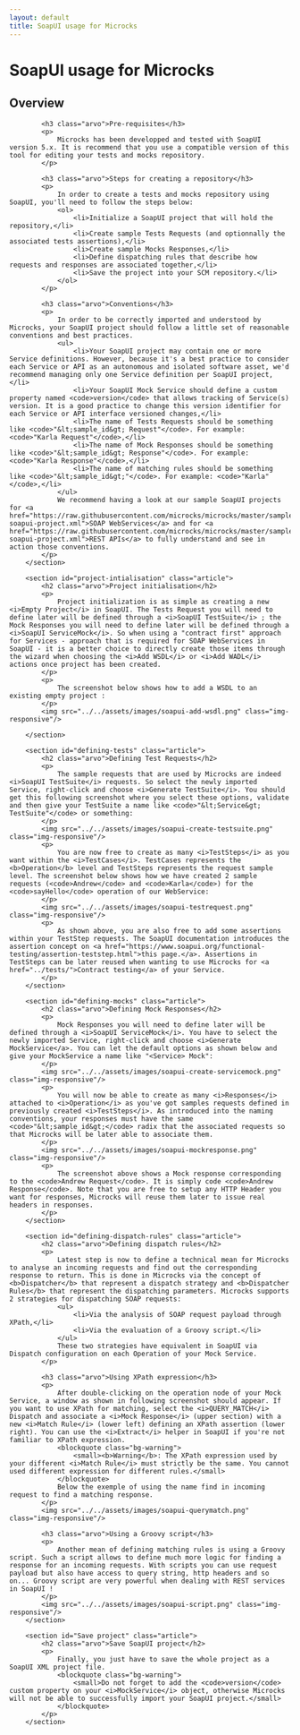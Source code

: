 ```yaml
---
layout: default
title: SoapUI usage for Microcks
---
```


<div class="content">
	<div class="jumbotron clearfix">
		<div class="container">
       <h1 class="page-title arvo">SoapUI usage for Microcks</h1>
    </div>
	</div>
  <div class="container">
    <section id="intro" class="article">
			<h2 class="arvo">Overview</h2>

			<h3 class="arvo">Pre-requisites</h3>
			<p>
				Microcks has been developped and tested with SoapUI version 5.x. It is recommend that you use a compatible version of this tool for editing your tests and mocks repository.
			</p>

			<h3 class="arvo">Steps for creating a repository</h3>
			<p>
				In order to create a tests and mocks repository using SoapUI, you'll need to follow the steps below:
				<ol>
					<li>Initialize a SoapUI project that will hold the repository,</li>
					<li>Create sample Tests Requests (and optionnally the associated tests assertions),</li>
					<li>Create sample Mocks Responses,</li>
					<li>Define dispatching rules that describe how requests and responses are associated together,</li>
					<li>Save the project into your SCM repository.</li>
				</ol>
			</p>

			<h3 class="arvo">Conventions</h3>
			<p>
				In order to be correctly imported and understood by Microcks, your SoapUI project should follow a little set of reasonable conventions and best practices.
				<ul>
					<li>Your SoapUI project may contain one or more Service definitions. However, because it's a best practice to consider each Service or API as an autonomous and isolated software asset, we'd recommend managing only one Service definition per SoapUI project,</li>
					<li>Your SoapUI Mock Service should define a custom property named <code>version</code> that allows tracking of Service(s) version. It is a good practice to change this version identifier for each Service or API interface versioned changes,</li>
					<li>The name of Tests Requests should be something like <code>"&lt;sample_id&gt; Request"</code>. For example: <code>"Karla Request"</code>,</li>
					<li>The name of Mock Responses should be something like <code>"&lt;sample_id&gt; Response"</code>. For example: <code>"Karla Response"</code>,</li>
					<li>The name of matching rules should be something like <code>"&lt;sample_id&gt;"</code>. For example: <code>"Karla"</code>,</li>
				</ul>
				We recommend having a look at our sample SoapUI projects for <a href="https://raw.githubusercontent.com/microcks/microcks/master/samples/HelloService-soapui-project.xml">SOAP WebServices</a> and for <a href="https://raw.githubusercontent.com/microcks/microcks/master/samples/HelloAPI-soapui-project.xml">REST APIs</a> to fully understand and see in action those conventions.
			</p>
		</section>

		<section id="project-intialisation" class="article">
			<h2 class="arvo">Project initialisation</h2>
			<p>
				Project initialization is as simple as creating a new <i>Empty Project</i> in SoapUI. The Tests Request you will need to define later will be defined through a <i>SoapUI TestSuite</i> ; the Mock Responses you will need to define later will be defined through a <i>SoapUI ServiceMock</i>. So when using a "contract first" approach for Services - approach that is required for SOAP WebServices in SoapUI - it is a better choice to directly create those items through the wizard when choosing the <i>Add WSDL</i> or <i>Add WADL</i> actions once project has been created.
			</p>
			<p>
				The screenshot below shows how to add a WSDL to an existing empty project :
			</p>
			<img src="../../assets/images/soapui-add-wsdl.png" class="img-responsive"/>

		</section>

		<section id="defining-tests" class="article">
			<h2 class="arvo">Defining Test Requests</h2>
			<p>
				The sample requests that are used by Microcks are indeed <i>SoapUI TestSuite</i> requests. So select the newly imported Service, right-click and choose <i>Generate TestSuite</i>. You should get this following screenshot where you select these options, validate and then give your TestSuite a name like <code>"&lt;Service&gt; TestSuite"</code> or something:
			</p>
			<img src="../../assets/images/soapui-create-testsuite.png" class="img-responsive"/>
			<p>
				You are now free to create as many <i>TestSteps</i> as you want within the <i>TestCases</i>. TestCases represents the <b>Operation</b> level and TestSteps represents the request sample level. The screenshot below shows how we have created 2 sample requests (<code>Andrew</code> and <code>Karla</code>) for the <code>sayHello</code> operation of our WebService:
			</p>
			<img src="../../assets/images/soapui-testrequest.png" class="img-responsive"/>
			<p>
				As shown above, you are also free to add some assertions within your TestStep requests. The SoapUI documentation introduces the assertion concept on <a href="https://www.soapui.org/functional-testing/assertion-teststep.html">this page.</a>. Assertions in TestSteps can be later reused when wanting to use Microcks for <a href="../tests/">Contract testing</a> of your Service.
			</p>
		</section>

		<section id="defining-mocks" class="article">
			<h2 class="arvo">Defining Mock Responses</h2>
			<p>
				Mock Responses you will need to define later will be defined through a <i>SoapUI ServiceMock</i>. You have to select the newly imported Service, right-click and choose <i>Generate MockService</a>. You can let the default options as shown below and give your MockService a name like "<Service> Mock":
			</p>
			<img src="../../assets/images/soapui-create-servicemock.png" class="img-responsive"/>
			<p>
				You will now be able to create as many <i>Responses</i> attached to <i>Operation</i> as you've got samples requests defined in previously created <i>TestSteps</i>. As introduced into the naming conventions, your responses must have the same <code>"&lt;sample_id&gt;</code> radix that the associated requests so that Microcks will be later able to associate them.
			</p>
			<img src="../../assets/images/soapui-mockresponse.png" class="img-responsive"/>
			<p>
				The screenshot above shows a Mock response corresponding to the <code>Andrew Request</code>. It is simply code <code>Andrew Response</code>. Note that you are free to setup any HTTP Header you want for responses, Microcks will reuse them later to issue real headers in responses.
			</p>
		</section>

		<section id="defining-dispatch-rules" class="article">
			<h2 class="arvo">Defining dispatch rules</h2>
			<p>
				Latest step is now to define a technical mean for Microcks to analyse an incoming requests and find out the corresponding response to return. This is done in Microcks via the concept of <b>Dispatcher</b> that represent a dispatch strategy and <b>Dispatcher Rules</b> that represent the dispatching parameters. Microcks supports 2 strategies for dispatching SOAP requests:
				<ul>
					<li>Via the analysis of SOAP request payload through XPath,</li>
					<li>Via the evaluation of a Groovy script.</li>
				</ul>
				These two strategies have equivalent in SoapUI via Dispatch configuration on each Operation of your Mock Service.
			</p>

			<h3 class="arvo">Using XPath expression</h3>
			<p>
				After double-clicking on the operation node of your Mock Service, a window as shown in following screenshot should appear. If you want to use XPath for matching, select the <i>QUERY_MATCH</i> Dispatch and associate a <i>Mock Response</i> (upper section) with a new <i>Match Rule</i> (lower left) defining an XPath assertion (lower right). You can use the <i>Extract</i> helper in SoapUI if you're not familiar to XPath expression.
				<blockquote class="bg-warning">
					<small><b>Warning</b>: The XPath expression used by your different <i>Match Rule</i> must strictly be the same. You cannot used different expression for different rules.</small>
				</blockquote>
				Below the exemple of using the name find in incoming request to find a matching response.
			</p>
			<img src="../../assets/images/soapui-querymatch.png" class="img-responsive"/>

			<h3 class="arvo">Using a Groovy script</h3>
			<p>
				Another mean of defining matching rules is using a Groovy script. Such a script allows to define much more logic for finding a response for an incoming requests. With scripts you can use request payload but also have access to query string, http headers and so on... Groovy script are very powerful when dealing with REST services in SoapUI !
			</p>
			<img src="../../assets/images/soapui-script.png" class="img-responsive"/>
		</section>

		<section id="Save project" class="article">
			<h2 class="arvo">Save SoapUI project</h2>
			<p>
				Finally, you just have to save the whole project as a SoapUI XML project file.
				<blockquote class="bg-warning">
					<small>Do not forget to add the <code>version</code> custom property on your <i>MockService</i> object, otherwise Microcks will not be able to successfully import your SoapUI project.</small>
				</blockquote>
			</p>
		</section>
  </div>
</div>
